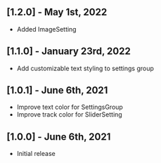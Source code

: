 ## [1.2.0] - May 1st, 2022

* Added ImageSetting

## [1.1.0] - January 23rd, 2022

* Add customizable text styling to settings group

## [1.0.1] - June 6th, 2021

* Improve text color for SettingsGroup
* Improve track color for SliderSetting

## [1.0.0] - June 6th, 2021

* Initial release
